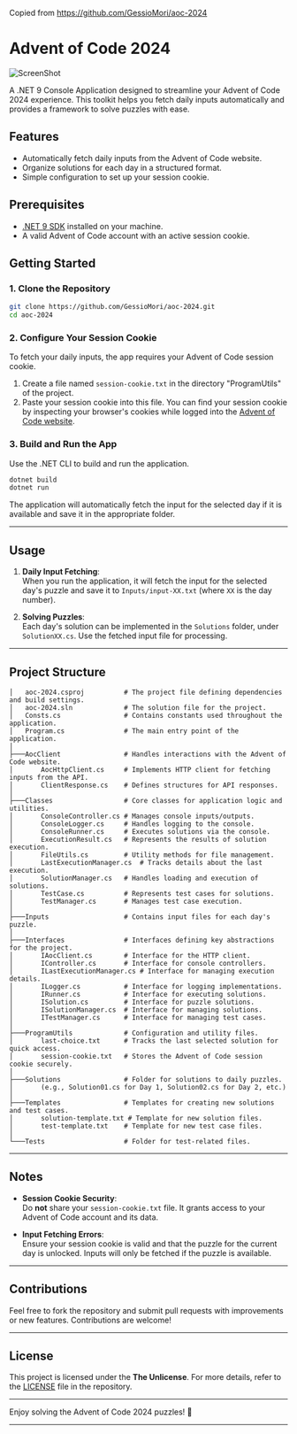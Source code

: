 Copied from https://github.com/GessioMori/aoc-2024


# Advent of Code 2024

![ScreenShot](https://github.com/user-attachments/assets/59fd2185-9d84-4bd6-9cd2-bd9dce7f71a4)

A .NET 9 Console Application designed to streamline your Advent of Code 2024 experience. This toolkit helps you fetch daily inputs automatically and provides a framework to solve puzzles with ease.

## Features

- Automatically fetch daily inputs from the Advent of Code website.
- Organize solutions for each day in a structured format.
- Simple configuration to set up your session cookie.

## Prerequisites

- [.NET 9 SDK](https://dotnet.microsoft.com/download) installed on your machine.
- A valid Advent of Code account with an active session cookie.

## Getting Started

### 1. Clone the Repository

```bash
git clone https://github.com/GessioMori/aoc-2024.git
cd aoc-2024
```

### 2. Configure Your Session Cookie

To fetch your daily inputs, the app requires your Advent of Code session cookie.

1. Create a file named `session-cookie.txt` in the directory "ProgramUtils" of the project.
2. Paste your session cookie into this file. You can find your session cookie by inspecting your browser's cookies while logged into the [Advent of Code website](https://adventofcode.com).

### 3. Build and Run the App

Use the .NET CLI to build and run the application.

```bash
dotnet build
dotnet run
```

The application will automatically fetch the input for the selected day if it is available and save it in the appropriate folder.

---

## Usage

1. **Daily Input Fetching**:  
   When you run the application, it will fetch the input for the selected day's puzzle and save it to `Inputs/input-XX.txt` (where `XX` is the day number).

2. **Solving Puzzles**:  
   Each day's solution can be implemented in the `Solutions` folder, under `SolutionXX.cs`. Use the fetched input file for processing.

---

## Project Structure

```plaintext
│   aoc-2024.csproj          # The project file defining dependencies and build settings.
│   aoc-2024.sln             # The solution file for the project.
│   Consts.cs                # Contains constants used throughout the application.
│   Program.cs               # The main entry point of the application.
│
├───AocClient                # Handles interactions with the Advent of Code website.
│       AocHttpClient.cs     # Implements HTTP client for fetching inputs from the API.
│       ClientResponse.cs    # Defines structures for API responses.
│
├───Classes                  # Core classes for application logic and utilities.
│       ConsoleController.cs # Manages console inputs/outputs.
│       ConsoleLogger.cs     # Handles logging to the console.
│       ConsoleRunner.cs     # Executes solutions via the console.
│       ExecutionResult.cs   # Represents the results of solution execution.
│       FileUtils.cs         # Utility methods for file management.
│       LastExecutionManager.cs  # Tracks details about the last execution.
│       SolutionManager.cs   # Handles loading and execution of solutions.
│       TestCase.cs          # Represents test cases for solutions.
│       TestManager.cs       # Manages test case execution.
│
├───Inputs                   # Contains input files for each day's puzzle.
│
├───Interfaces               # Interfaces defining key abstractions for the project.
│       IAocClient.cs        # Interface for the HTTP client.
│       IController.cs       # Interface for console controllers.
│       ILastExecutionManager.cs # Interface for managing execution details.
│       ILogger.cs           # Interface for logging implementations.
│       IRunner.cs           # Interface for executing solutions.
│       ISolution.cs         # Interface for puzzle solutions.
│       ISolutionManager.cs  # Interface for managing solutions.
│       ITestManager.cs      # Interface for managing test cases.
│
├───ProgramUtils             # Configuration and utility files.
│       last-choice.txt      # Tracks the last selected solution for quick access.
│       session-cookie.txt   # Stores the Advent of Code session cookie securely.
│
├───Solutions                # Folder for solutions to daily puzzles.
│       (e.g., Solution01.cs for Day 1, Solution02.cs for Day 2, etc.)
│
├───Templates                # Templates for creating new solutions and test cases.
│       solution-template.txt # Template for new solution files.
│       test-template.txt    # Template for new test case files.
│
└───Tests                    # Folder for test-related files.
```

---

## Notes

- **Session Cookie Security**:  
  Do **not** share your `session-cookie.txt` file. It grants access to your Advent of Code account and its data.

- **Input Fetching Errors**:  
  Ensure your session cookie is valid and that the puzzle for the current day is unlocked. Inputs will only be fetched if the puzzle is available.

---

## Contributions

Feel free to fork the repository and submit pull requests with improvements or new features. Contributions are welcome!

---

## License

This project is licensed under the **The Unlicense**. For more details, refer to the [LICENSE](./LICENSE.txt) file in the repository.

---

Enjoy solving the Advent of Code 2024 puzzles! 🎄

---

